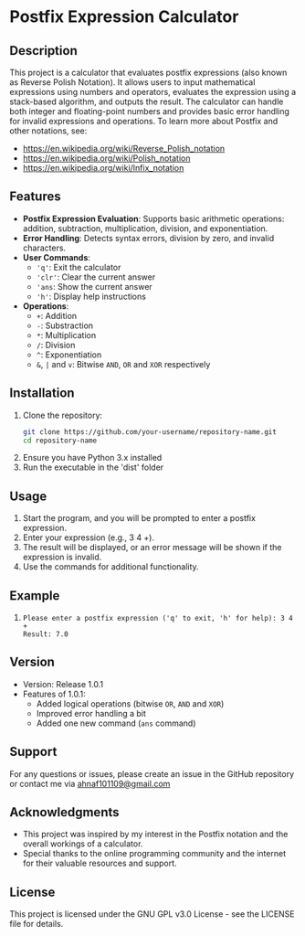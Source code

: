 # Postfix Expression Calculator

## Description
This project is a calculator that evaluates postfix expressions (also known as Reverse Polish Notation). It allows users to input mathematical expressions using numbers and operators, evaluates the expression using a stack-based algorithm, and outputs the result. The calculator can handle both integer and floating-point numbers and provides basic error handling for invalid expressions and operations.
To learn more about Postfix and other notations, see:
- https://en.wikipedia.org/wiki/Reverse_Polish_notation
- https://en.wikipedia.org/wiki/Polish_notation
- https://en.wikipedia.org/wiki/Infix_notation

## Features
- **Postfix Expression Evaluation**: Supports basic arithmetic operations: addition, subtraction, multiplication, division, and exponentiation.
- **Error Handling**: Detects syntax errors, division by zero, and invalid characters.
- **User Commands**:
  - `'q'`: Exit the calculator
  - `'clr'`: Clear the current answer
  - `'ans`: Show the current answer
  - `'h'`: Display help instructions
- **Operations**:
  - `+`: Addition
  - `-`: Substraction
  - `*`: Multiplication
  - `/`: Division
  - `^`: Exponentiation
  - `&`, `|` and `v`: Bitwise `AND`, `OR` and `XOR` respectively 

## Installation
1. Clone the repository:
   ```bash
   git clone https://github.com/your-username/repository-name.git
   cd repository-name
2. Ensure you have Python 3.x installed
3. Run the executable in the 'dist' folder

## Usage
1. Start the program, and you will be prompted to enter a postfix expression.
2. Enter your expression (e.g., 3 4 +).
3. The result will be displayed, or an error message will be shown if the expression is invalid.
4. Use the commands for additional functionality.

## Example
1. ```plaintext
   Please enter a postfix expression ('q' to exit, 'h' for help): 3 4 +
   Result: 7.0

## Version
 - Version: Release 1.0.1
 - Features of 1.0.1:
   - Added logical operations (bitwise `OR`, `AND` and `XOR`)
   - Improved error handling a bit
   - Added one new command (`ans` command)

## Support
For any questions or issues, please create an issue in the GitHub repository or contact me via ahnaf101109@gmail.com

## Acknowledgments
- This project was inspired by my interest in the Postfix notation and the overall workings of a calculator.
- Special thanks to the online programming community and the internet for their valuable resources and support.

## License
This project is licensed under the GNU GPL v3.0 License - see the LICENSE file for details.
